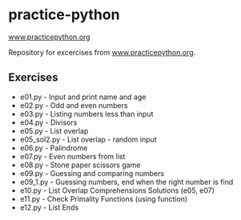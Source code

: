 # practice-python
www.practicepython.org

Repository for excercises from www.practicepython.org.

## Exercises
* e01.py - Input and print name and age
* e02.py - Odd and even numbers
* e03.py - Listing numbers less than input
* e04.py - Divisors
* e05.py - List overlap
* e05_sol2.py - List overlap - random input
* e06.py - Palindrome
* e07.py - Even numbers from list
* e08.py - Stone paper scissors game
* e09.py - Guessing and comparing numbers
* e09_1.py - Guessing numbers, end when the right number is find
* e10.py - List Overlap Comprehensions Solutions (e05, e07)
* e11.py - Check Primality Functions (using function)
* e12.py - List Ends
